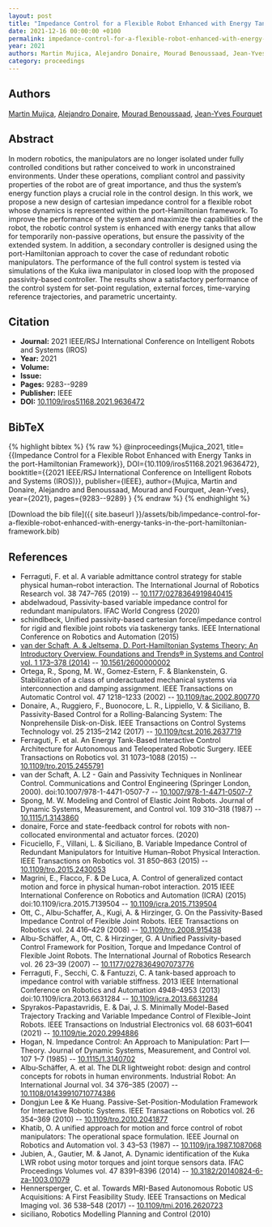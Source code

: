 ```yaml
---
layout: post
title: "Impedance Control for a Flexible Robot Enhanced with Energy Tanks in the port-Hamiltonian Framework"
date: 2021-12-16 00:00:00 +0100
permalink: impedance-control-for-a-flexible-robot-enhanced-with-energy-tanks-in-the-port-hamiltonian-framework
year: 2021
authors: Martin Mujica, Alejandro Donaire, Mourad Benoussaad, Jean-Yves Fourquet
category: proceedings
---
```

 
## Authors
[Martin Mujica](authors/martin-mujica), [Alejandro Donaire](authors/alejandro-donaire), [Mourad Benoussaad](authors/mourad-benoussaad), [Jean-Yves Fourquet](authors/jean-yves-fourquet)
 
## Abstract
In modern robotics, the manipulators are no longer isolated under fully controlled conditions but rather conceived to work in unconstrained environments. Under these operations, compliant control and passivity properties of the robot are of great importance, and thus the system’s energy function plays a crucial role in the control design. In this work, we propose a new design of cartesian impedance control for a flexible robot whose dynamics is represented within the port-Hamiltonian framework. To improve the performance of the system and maximize the capabilities of the robot, the robotic control system is enhanced with energy tanks that allow for temporarily non-passive operations, but ensure the passivity of the extended system. In addition, a secondary controller is designed using the port-Hamiltonian approach to cover the case of redundant robotic manipulators. The performance of the full control system is tested via simulations of the Kuka iiwa manipulator in closed loop with the proposed passivity-based controller. The results show a satisfactory performance of the control system for set-point regulation, external forces, time-varying reference trajectories, and parametric uncertainty.
 
## Citation
- **Journal:** 2021 IEEE/RSJ International Conference on Intelligent Robots and Systems (IROS)
- **Year:** 2021
- **Volume:** 
- **Issue:** 
- **Pages:** 9283--9289
- **Publisher:** IEEE
- **DOI:** [10.1109/iros51168.2021.9636472](https://doi.org/10.1109/iros51168.2021.9636472)
 
## BibTeX
{% highlight bibtex %}
{% raw %}
@inproceedings{Mujica_2021,
  title={{Impedance Control for a Flexible Robot Enhanced with Energy Tanks in the port-Hamiltonian Framework}},
  DOI={10.1109/iros51168.2021.9636472},
  booktitle={{2021 IEEE/RSJ International Conference on Intelligent Robots and Systems (IROS)}},
  publisher={IEEE},
  author={Mujica, Martin and Donaire, Alejandro and Benoussaad, Mourad and Fourquet, Jean-Yves},
  year={2021},
  pages={9283--9289}
}
{% endraw %}
{% endhighlight %}
 
[Download the bib file]({{ site.baseurl }}/assets/bib/impedance-control-for-a-flexible-robot-enhanced-with-energy-tanks-in-the-port-hamiltonian-framework.bib)
 
## References
- Ferraguti, F. et al. A variable admittance control strategy for stable physical human–robot interaction. The International Journal of Robotics Research vol. 38 747–765 (2019) -- [10.1177/0278364919840415](https://doi.org/10.1177/0278364919840415)
- abdelwadoud, Passivity-based variable impedance control for redundant manipulators. IFAC World Congress (2020)
- schindlbeck, Unified passivity-based cartesian force/impedance control for rigid and flexible joint robots via taskenergy tanks. IEEE International Conference on Robotics and Automation (2015)
- [van der Schaft, A. & Jeltsema, D. Port-Hamiltonian Systems Theory: An Introductory Overview. Foundations and Trends® in Systems and Control vol. 1 173–378 (2014)](port-hamiltonian-systems-theory-an-introductory-overview) -- [10.1561/2600000002](https://doi.org/10.1561/2600000002)
- Ortega, R., Spong, M. W., Gomez-Estern, F. & Blankenstein, G. Stabilization of a class of underactuated mechanical systems via interconnection and damping assignment. IEEE Transactions on Automatic Control vol. 47 1218–1233 (2002) -- [10.1109/tac.2002.800770](https://doi.org/10.1109/tac.2002.800770)
- Donaire, A., Ruggiero, F., Buonocore, L. R., Lippiello, V. & Siciliano, B. Passivity-Based Control for a Rolling-Balancing System: The Nonprehensile Disk-on-Disk. IEEE Transactions on Control Systems Technology vol. 25 2135–2142 (2017) -- [10.1109/tcst.2016.2637719](https://doi.org/10.1109/tcst.2016.2637719)
- Ferraguti, F. et al. An Energy Tank-Based Interactive Control Architecture for Autonomous and Teleoperated Robotic Surgery. IEEE Transactions on Robotics vol. 31 1073–1088 (2015) -- [10.1109/tro.2015.2455791](https://doi.org/10.1109/tro.2015.2455791)
- van der Schaft, A. L2 - Gain and Passivity Techniques in Nonlinear Control. Communications and Control Engineering (Springer London, 2000). doi:10.1007/978-1-4471-0507-7 -- [10.1007/978-1-4471-0507-7](https://doi.org/10.1007/978-1-4471-0507-7)
- Spong, M. W. Modeling and Control of Elastic Joint Robots. Journal of Dynamic Systems, Measurement, and Control vol. 109 310–318 (1987) -- [10.1115/1.3143860](https://doi.org/10.1115/1.3143860)
- donaire, Force and state-feedback control for robots with non-collocated environmental and actuator forces. (2020)
- Ficuciello, F., Villani, L. & Siciliano, B. Variable Impedance Control of Redundant Manipulators for Intuitive Human–Robot Physical Interaction. IEEE Transactions on Robotics vol. 31 850–863 (2015) -- [10.1109/tro.2015.2430053](https://doi.org/10.1109/tro.2015.2430053)
- Magrini, E., Flacco, F. & De Luca, A. Control of generalized contact motion and force in physical human-robot interaction. 2015 IEEE International Conference on Robotics and Automation (ICRA) (2015) doi:10.1109/icra.2015.7139504 -- [10.1109/icra.2015.7139504](https://doi.org/10.1109/icra.2015.7139504)
- Ott, C., Albu-Schaffer, A., Kugi, A. & Hirzinger, G. On the Passivity-Based Impedance Control of Flexible Joint Robots. IEEE Transactions on Robotics vol. 24 416–429 (2008) -- [10.1109/tro.2008.915438](https://doi.org/10.1109/tro.2008.915438)
- Albu-Schäffer, A., Ott, C. & Hirzinger, G. A Unified Passivity-based Control Framework for Position, Torque and                 Impedance Control of Flexible Joint Robots. The International Journal of Robotics Research vol. 26 23–39 (2007) -- [10.1177/0278364907073776](https://doi.org/10.1177/0278364907073776)
- Ferraguti, F., Secchi, C. & Fantuzzi, C. A tank-based approach to impedance control with variable stiffness. 2013 IEEE International Conference on Robotics and Automation 4948–4953 (2013) doi:10.1109/icra.2013.6631284 -- [10.1109/icra.2013.6631284](https://doi.org/10.1109/icra.2013.6631284)
- Spyrakos-Papastavridis, E. & Dai, J. S. Minimally Model-Based Trajectory Tracking and Variable Impedance Control of Flexible-Joint Robots. IEEE Transactions on Industrial Electronics vol. 68 6031–6041 (2021) -- [10.1109/tie.2020.2994886](https://doi.org/10.1109/tie.2020.2994886)
- Hogan, N. Impedance Control: An Approach to Manipulation: Part I—Theory. Journal of Dynamic Systems, Measurement, and Control vol. 107 1–7 (1985) -- [10.1115/1.3140702](https://doi.org/10.1115/1.3140702)
- Albu‐Schäffer, A. et al. The DLR lightweight robot: design and control concepts for robots in human environments. Industrial Robot: An International Journal vol. 34 376–385 (2007) -- [10.1108/01439910710774386](https://doi.org/10.1108/01439910710774386)
- Dongjun Lee & Ke Huang. Passive-Set-Position-Modulation Framework for Interactive Robotic Systems. IEEE Transactions on Robotics vol. 26 354–369 (2010) -- [10.1109/tro.2010.2041877](https://doi.org/10.1109/tro.2010.2041877)
- Khatib, O. A unified approach for motion and force control of robot manipulators: The operational space formulation. IEEE Journal on Robotics and Automation vol. 3 43–53 (1987) -- [10.1109/jra.1987.1087068](https://doi.org/10.1109/jra.1987.1087068)
- Jubien, A., Gautier, M. & Janot, A. Dynamic identification of the Kuka LWR robot using motor torques and joint torque sensors data. IFAC Proceedings Volumes vol. 47 8391–8396 (2014) -- [10.3182/20140824-6-za-1003.01079](https://doi.org/10.3182/20140824-6-za-1003.01079)
- Hennersperger, C. et al. Towards MRI-Based Autonomous Robotic US Acquisitions: A First Feasibility Study. IEEE Transactions on Medical Imaging vol. 36 538–548 (2017) -- [10.1109/tmi.2016.2620723](https://doi.org/10.1109/tmi.2016.2620723)
- siciliano, Robotics Modelling Planning and Control (2010)

